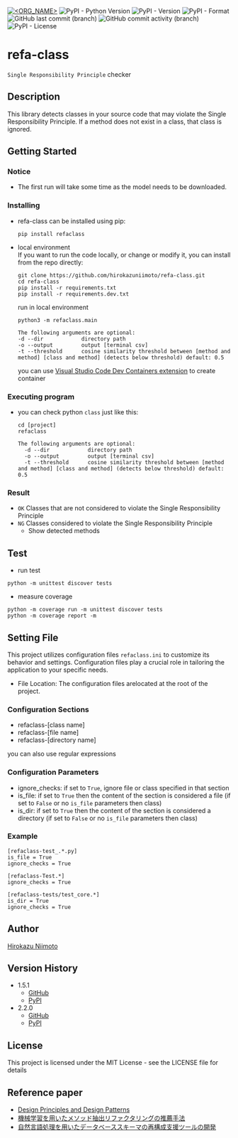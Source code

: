 [![<ORG_NAME>](https://circleci.com/gh/hirokazuniimoto/refa-class.svg?style=svg)](https://app.circleci.com/pipelines/github/hirokazuniimoto/refa-class)
![PyPI - Python Version](https://img.shields.io/pypi/pyversions/refaclass)
![PyPI - Version](https://img.shields.io/pypi/v/refaclass)
![PyPI - Format](https://img.shields.io/pypi/format/refaclass)
![GitHub last commit (branch)](https://img.shields.io/github/last-commit/hirokazuniimoto/refa-class/main)
![GitHub commit activity (branch)](https://img.shields.io/github/commit-activity/t/hirokazuniimoto/refa-class)
![PyPI - License](https://img.shields.io/pypi/l/refaclass)



# refa-class

`Single Responsibility Principle` checker

## Description

This library detects classes in your source code that may violate the Single Responsibility Principle. If a method does not exist in a class, that class is ignored.

## Getting Started

### Notice
* The first run will take some time as the model needs to be downloaded.

### Installing
* refa-class can be installed using pip:
    ```
    pip install refaclass
    ```

* local environment  
  If you want to run the code locally, or change or modify it, you can install from the repo directly:
  ```
  git clone https://github.com/hirokazuniimoto/refa-class.git  
  cd refa-class  
  pip install -r requirements.txt
  pip install -r requirements.dev.txt
  ```

  run in local environment
  
  ```
  python3 -m refaclass.main

  The following arguments are optional:
  -d --dir            directory path
  -o --output         output [terminal csv]
  -t --threshold      cosine similarity threshold between [method and method] [class and method] (detects below threshold) default: 0.5
  ```

  you can use [Visual Studio Code Dev Containers extension](https://code.visualstudio.com/docs/remote/containers) to create container

### Executing program

* you can check python `class` just like this:

  ```
  cd [project]
  refaclass

  The following arguments are optional:
    -d --dir            directory path
    -o --output         output [terminal csv]
    -t --threshold      cosine similarity threshold between [method and method] [class and method] (detects below threshold) default: 0.5
  ```

### Result

* `OK` Classes that are not considered to violate the Single Responsibility Principle
* `NG` Classes considered to violate the Single Responsibility Principle
  * Show detected methods

## Test

* run test
```
python -m unittest discover tests
```
* measure coverage
```
python -m coverage run -m unittest discover tests
python -m coverage report -m
```

## Setting File
This project utilizes configuration files `refaclass.ini` to customize its behavior and settings. Configuration files play a crucial role in tailoring the application to your specific needs. 

* File Location: The configuration files arelocated at the root of the project.

### Configuration Sections
* refaclass-[class name]
* refaclass-[file name]
* refaclass-[directory name]

you can also use regular expressions

### Configuration Parameters
* ignore_checks: if set to `True`,  ignore file or class specified in that section
* is_file: if set to `True` then the content of the section is considered a file (if set to `False` or no `is_file` parameters then class)
* is_dir: if set to `True` then the content of the section is considered a directory (if set to `False` or no `is_file` parameters then class)

### Example
```
[refaclass-test_.*.py]
is_file = True
ignore_checks = True

[refaclass-Test.*]
ignore_checks = True

[refaclass-tests/test_core.*]
is_dir = True
ignore_checks = True
```

## Author
[Hirokazu Niimoto](https://github.com/hirokazuniimoto)

## Version History

* 1.5.1
    * [GitHub](https://github.com/hirokazuniimoto/refa-class/releases/tag/1.5.1)
    * [PyPI](https://pypi.org/project/refaclass/1.5.1/)
* 2.2.0
    * [GitHub](https://github.com/hirokazuniimoto/refa-class/releases/tag/2.2.0)
    * [PyPI](https://pypi.org/project/refaclass/2.3.0/)

## License

This project is licensed under the MIT License - see the LICENSE file for details

<!-- ## Paper(not published yet)
* [オブジェクト指向ソフトウェア設計における単一責任の原則違反の検出手法の提案]() -->

## Reference paper
* [Design Principles and Design Patterns](https://web.archive.org/web/20150906155800/http://www.objectmentor.com/resources/articles/Principles_and_Patterns.pdf)
* [機械学習を用いたメソッド抽出リファクタリングの推薦手法](https://sel.ist.osaka-u.ac.jp/lab-db/betuzuri/archive/956/956.pdf)
* [自然言語処理を用いたデータベーススキーマの再構成支援ツールの開発](https://www.jstage.jst.go.jp/article/jssst/39/2/39_2_29/_pdf/-char/ja)


